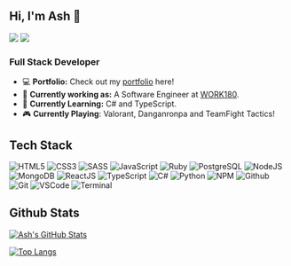 ## Hi, I'm Ash 👋 

[<img src="https://img.shields.io/badge/Twitter-1DA1F2?style=for-the-badge&logo=twitter&logoColor=white" />](https://twitter.com/Ash_Smith_)
[<img src="https://img.shields.io/badge/LinkedIn-0077B5?style=for-the-badge&logo=linkedin&logoColor=white"/>](https://www.linkedin.com/in/ash-eileen/)

### Full Stack Developer

* 💻 **Portfolio:** Check out my [portfolio](https://ashleysmith.dev/) here!
* 🔭 **Currently working as:** A Software Engineer at [WORK180](https://au.work180.co/). 
* 🌱 **Currently Learning:** C# and TypeScript.
* 🎮 **Currently Playing**: Valorant, Danganronpa and TeamFight Tactics!

## Tech Stack

![HTML5](https://img.icons8.com/color/40/html-5.png)
![CSS3](https://img.icons8.com/color/40/css3.png) 
![SASS](https://img.icons8.com/color/40/sass.png) 
![JavaScript](https://img.icons8.com/color/40/javascript.png) 
![Ruby](https://img.icons8.com/color/40/ruby-programming-language.png)
![PostgreSQL](https://img.icons8.com/color/40/000000/postgreesql.png) 
![NodeJS](https://img.icons8.com/color/40/nodejs.png)
![MongoDB](https://img.icons8.com/color/40/000000/mongodb.png)
![ReactJS](https://img.icons8.com/color/40/react-native.png) 
![TypeScript](https://img.icons8.com/color/40/000000/typescript.png)
![C#](https://img.icons8.com/color/40/000000/c-sharp-logo-2.png)
![Python](https://img.icons8.com/color/40/000000/python--v1.png)
![NPM](https://img.icons8.com/color/40/npm.png)
![Github](https://img.icons8.com/material-outlined/40/github.png) 
![Git](https://img.icons8.com/color/40/git.png) 
![VSCode](https://img.icons8.com/color/40/visual-studio-code-2019.png) 
![Terminal](https://img.icons8.com/color/40/console.png)

## Github Stats

[![Ash's GitHub Stats](https://github-readme-stats.vercel.app/api?username=Ash-Eileen&show_icons=true&theme=dracula)](https://github.com/Ash-Eileen)

[![Top Langs](https://github-readme-stats.vercel.app/api/top-langs/?username=Ash-Eileen&layout=compact&theme=dracula)](https://github.com/Ash-Eileen)

<!--
**Ash-Eileen/Ash-Eileen** is a ✨ _special_ ✨ repository because its `README.md` (this file) appears on your GitHub profile.

Here are some ideas to get you started:

- 🔭 I’m currently working on ...
- 🌱 I’m currently learning ...
- 👯 I’m looking to collaborate on ...
- 🤔 I’m looking for help with ...
- 💬 Ask me about ...
- 📫 How to reach me: ...
- 😄 Pronouns: ...
- ⚡ Fun fact: ...
-->
